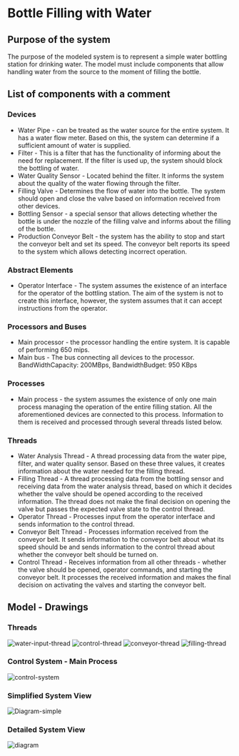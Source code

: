 # Bottle Filling with Water

## Purpose of the system 
The purpose of the modeled system is to represent a simple water bottling station for drinking water. The model must include components that allow handling water from the source to the moment of filling the bottle.
## List of components with a comment 
### Devices 
  - Water Pipe - can be treated as the water source for the entire system. It has a water flow meter. Based on this, the system can determine if a sufficient amount of water is supplied.
  - Filter - This is a filter that has the functionality of informing about the need for replacement. If the filter is used up, the system should block the bottling of water.
  - Water Quality Sensor - Located behind the filter. It informs the system about the quality of the water flowing through the filter.
  - Filling Valve - Determines the flow of water into the bottle. The system should open and close the valve based on information received from other devices.
  - Bottling Sensor - a special sensor that allows detecting whether the bottle is under the nozzle of the filling valve and informs about the filling of the bottle.
  - Production Conveyor Belt - the system has the ability to stop and start the conveyor belt and set its speed. The conveyor belt reports its speed to the system which allows detecting incorrect operation.

### Abstract Elements 
  - Operator Interface - The system assumes the existence of an interface for the operator of the bottling station. The aim of the system is not to create this interface, however, the system assumes that it can accept instructions from the operator.
### Processors and Buses 
  - Main processor - the processor handling the entire system. It is capable of performing 650 mips.
  - Main bus - The bus connecting all devices to the processor. BandWidthCapacity: 200MBps, BandwidthBudget: 950 KBps

### Processes 
  - Main process - the system assumes the existence of only one main process managing the operation of the entire filling station. All the aforementioned devices are connected to this process. Information to them is received and processed through several threads listed below.
### Threads 
  - Water Analysis Thread - A thread processing data from the water pipe, filter, and water quality sensor. Based on these three values, it creates information about the water needed for the filling thread.
  - Filling Thread - A thread processing data from the bottling sensor and receiving data from the water analysis thread, based on which it decides whether the valve should be opened according to the received information. The thread does not make the final decision on opening the valve but passes the expected valve state to the control thread.
  - Operator Thread - Processes input from the operator interface and sends information to the control thread.
  - Conveyor Belt Thread - Processes information received from the conveyor belt. It sends information to the conveyor belt about what its speed should be and sends information to the control thread about whether the conveyor belt should be turned on.
  - Control Thread - Receives information from all other threads - whether the valve should be opened, operator commands, and starting the conveyor belt. It processes the received information and makes the final decision on activating the valves and starting the conveyor belt.
## Model - Drawings 
### Threads 
![water-input-thread](https://github.com/behenate/aadl-bottle-filling/assets/31368152/479930ce-83cc-4dc5-9af1-e677fb8bfc85)
![control-thread](https://github.com/behenate/aadl-bottle-filling/assets/31368152/4a89444e-b0f7-4f06-abde-8cb55a245866)
![conveyor-thread](https://github.com/behenate/aadl-bottle-filling/assets/31368152/5c25c365-91b0-4088-986e-72dce826463d)
![filling-thread](https://github.com/behenate/aadl-bottle-filling/assets/31368152/f2fde94d-7ddd-4c5f-b8f1-9774ce464913)


### Control System - Main Process
![control-system](https://github.com/behenate/aadl-bottle-filling/assets/31368152/29bf5621-55f5-40f2-b75d-91a3456da937)


### Simplified System View 
![Diagram-simple](https://github.com/behenate/aadl-bottle-filling/assets/31368152/78b8196c-5547-4a3e-9130-5ba0278656c1)

### Detailed System View 
![diagram](https://github.com/behenate/aadl-bottle-filling/assets/31368152/93cf97e3-ea57-497b-81c8-a7d02e5b3a2f)
